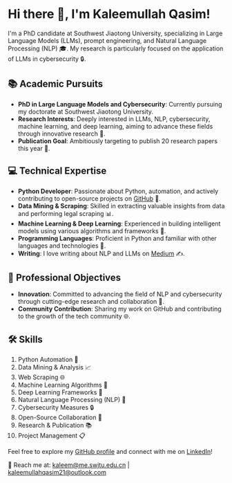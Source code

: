 # Hi there 👋, I'm Kaleemullah Qasim!

I'm a PhD candidate at Southwest Jiaotong University, specializing in Large Language Models (LLMs), prompt engineering, and Natural Language Processing (NLP) 🎓. My research is particularly focused on the application of LLMs in cybersecurity 🔒.

## 📚 Academic Pursuits
- **PhD in Large Language Models and Cybersecurity**: Currently pursuing my doctorate at Southwest Jiaotong University.
- **Research Interests**: Deeply interested in LLMs, NLP, cybersecurity, machine learning, and deep learning, aiming to advance these fields through innovative research 🧠.
- **Publication Goal**: Ambitiously targeting to publish 20 research papers this year 📝.

## 💻 Technical Expertise
- **Python Developer**: Passionate about Python, automation, and actively contributing to open-source projects on [GitHub](https://github.com/Kaleemullahqasim) 🐍.
- **Data Mining & Scraping**: Skilled in extracting valuable insights from data and performing legal scraping 📊.
- **Machine Learning & Deep Learning**: Experienced in building intelligent models using various algorithms and frameworks 🤖.
- **Programming Languages**: Proficient in Python and familiar with other languages and technologies 💼.
- **Writing**: I love writing about NLP and LLMs on [Medium](https://medium.com/@kaleemullahqasim) ✍️.

## 🎯 Professional Objectives
- **Innovation**: Committed to advancing the field of NLP and cybersecurity through cutting-edge research and collaboration 🚀.
- **Community Contribution**: Sharing my work on GitHub and contributing to the growth of the tech community 🌐.

## 🛠️ Skills
1. Python Automation 🐍
2. Data Mining & Analysis 📈
3. Web Scraping 🌐
4. Machine Learning Algorithms 🤖
5. Deep Learning Frameworks 🧠
6. Natural Language Processing (NLP) 📖
7. Cybersecurity Measures 🔒
8. Open-Source Collaboration 🤝
9. Research & Publication 📚
10. Project Management 📋

Feel free to explore my [GitHub profile](https://github.com/Kaleemullahqasim) and connect with me on [LinkedIn](https://www.linkedin.com/in/kaleemullah-qasim/)!

📩 Reach me at: kaleem@me.swjtu.edu.cn | kaleemullahqasim21@outlook.com 
